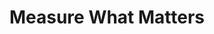 ---
title: "Measure What Matters"
description: "John Doerr"
taxonomies:
    category: "business"
weight: 2
draft: false
linktitle: "https://www.amazon.com/s?k=measure+what+matters+by+john+doerr&i=stripbooks-intl-ship&crid=HG50WG9LNEGQ&sprefix=measure+what+matter+john%2Cstripbooks-intl-ship%2C350&ref=nb_sb_ss_i_1_24"
featured_image: "/images/okr.jpg"
---